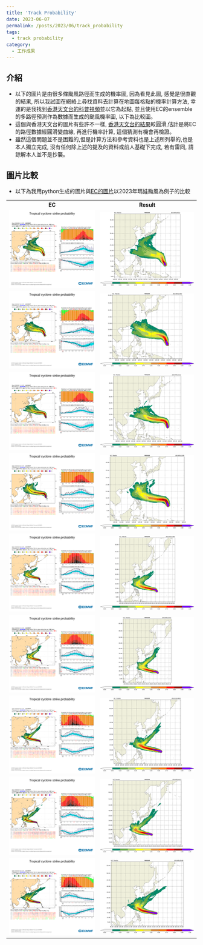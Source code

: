```yaml
---
title: 'Track Probability'
date: 2023-06-07
permalink: /posts/2023/06/track_probability
tags:
  - track probability
category:
  - 工作成果
---
```




<!-- <select name="strIndicatorDescription" id="strIndicatorDescription">
    <option value="2023052012">2023052012</option>
    <option value="2023052100">2023052100</option>
    <option value="2023052112">2023052112</option>
    <option value="2023052200">2023052200</option>
    <option value="2023052212">2023052212</option>
    <option value="2023052300">2023052300</option>
    <option value="2023052312">2023052312</option>
    <option value="2023052400">2023052400</option>
    <option value="2023052412">2023052412</option>
    <option value="2023052500">2023052500</option>
</select> -->

## 介紹

- 以下的圖片是由很多條颱風路徑而生成的機率圖, 因為看見此圖, 感覺是很直觀的結果, 所以我試圖在網絡上尋找資料去計算在地圖每格點的機率計算方法, 幸運的是我找到[香港天文台的科普視頻](https://youtu.be/OS0RVNajhto)並以它為起點, 並且使用EC的ensemble的多路徑預測作為數據而生成的颱風機率圖, 以下為比較圖。
- 這個與香港天文台的圖片有些許不一樣, [香港天文台的結果](https://www.hko.gov.hk/tc/probfcst/tc_spm.htm)較圓滑,估計是將EC的路徑數據經圓滑變曲線, 再進行機率計算, 這個猜測有機會再檢證。
- 雖然這個問題並不是困難的,但是計算方法和參考資料也是上述所列舉的,也是本人獨立完成, 沒有任何除上述的提及的資料或前人基礎下完成, 若有雷同, 請諒解本人並不是抄襲。
  


## 圖片比較

- 以下為我用python生成的圖片與[EC的圖片](https://charts.ecmwf.int/products/cyclone?base_time=202305200120&product=tc_strike_probability&unique_id=04W_MAWAR_2023)以2023年瑪娃颱風為例子的比較

<!-- _MAWAR2023052412_MAWAR -->
<table>
  <tr>
    <th>EC</th>
    <th>Result</th>
  </tr>
  <tr>
    <td><div style="text-align:center" id="image1"><img src="/images/track_probability/ec/2023052012.png" /></div></td>
    <td><div style="text-align:center" id="image1"><img src="/images/track_probability/result/prob_2023052012_MAWAR.png" /></div></td>
  </tr>
  <tr>
    <td><div style="text-align:center" id="image1"><img src="/images/track_probability/ec/2023052100.png" /></div></td>
    <td><div style="text-align:center" id="image1"><img src="/images/track_probability/result/prob_2023052100_MAWAR.png" /></div></td>
  </tr>
  <tr>
    <td><div style="text-align:center" id="image1"><img src="/images/track_probability/ec/2023052112.png" /></div></td>
    <td><div style="text-align:center" id="image1"><img src="/images/track_probability/result/prob_2023052112_MAWAR.png" /></div></td>
  </tr>
    <tr>
    <td><div style="text-align:center" id="image1"><img src="/images/track_probability/ec/2023052200.png" /></div></td>
    <td><div style="text-align:center" id="image1"><img src="/images/track_probability/result/prob_2023052200_MAWAR.png" /></div></td>
  </tr>


<tr>
    <td><div style="text-align:center" id="image1"><img src="/images/track_probability/ec/2023052300.png" /></div></td>
    <td><div style="text-align:center" id="image1"><img src="/images/track_probability/result/prob_2023052300_MAWAR.png" /></div></td>
  </tr>

<tr>
    <td><div style="text-align:center" id="image1"><img src="/images/track_probability/ec/2023052312.png" /></div></td>
    <td><div style="text-align:center" id="image1"><img src="/images/track_probability/result/prob_2023052312_MAWAR.png" /></div></td>
  </tr>

<tr>
    <td><div style="text-align:center" id="image1"><img src="/images/track_probability/ec/2023052400.png" /></div></td>
    <td><div style="text-align:center" id="image1"><img src="/images/track_probability/result/prob_2023052400_MAWAR.png" /></div></td>
  </tr>

<tr>
    <td><div style="text-align:center" id="image1"><img src="/images/track_probability/ec/2023052412.png" /></div></td>
    <td><div style="text-align:center" id="image1"><img src="/images/track_probability/result/prob_2023052412_MAWAR.png" /></div></td>
  </tr>

  <tr>
    <td><div style="text-align:center" id="image1"><img src="/images/track_probability/ec/2023052500.png" /></div></td>
    <td><div style="text-align:center" id="image1"><img src="/images/track_probability/result/prob_2023052500_MAWAR.png" /></div></td>
  </tr>

</table>

